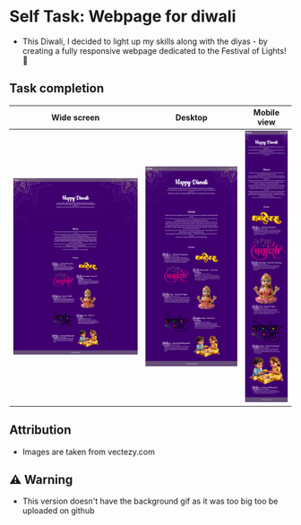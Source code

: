 # Self Task: Webpage for diwali
- This Diwali, I decided to light up my skills along with the diyas - by creating a fully responsive webpage dedicated to the Festival of Lights! 🌟

## Task completion 
| Wide screen | Desktop | Mobile view|
|-------------|---------|------------|
|![wide](./ss/wide.png)|![desktop](./ss/desktop.png)|![mobile](./ss/mobile.png)|

## Attribution
- Images are taken from vectezy.com

## ⚠️ Warning
- This version doesn't have the background gif as it was too big too be uploaded on github
